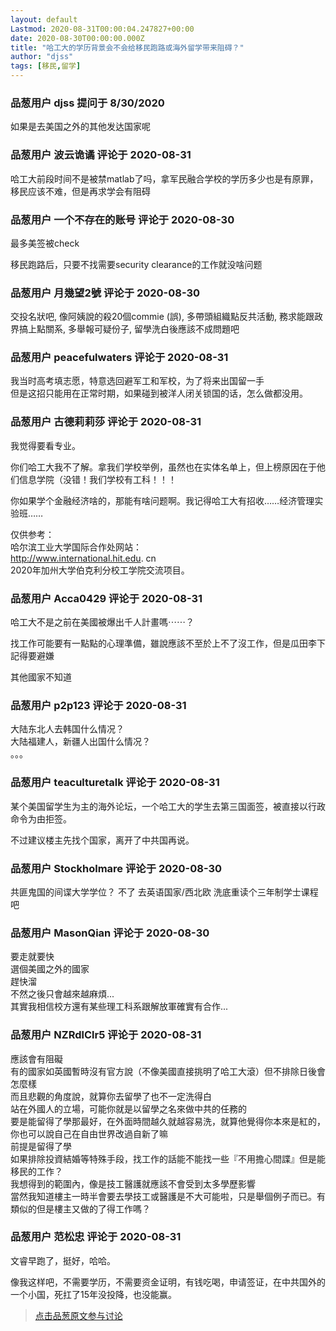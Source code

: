 ```yaml
---
layout: default
Lastmod: 2020-08-31T00:00:04.247827+00:00
date: 2020-08-30T00:00:00.000Z
title: "哈工大的学历背景会不会给移民跑路或海外留学带来阻碍？"
author: "djss"
tags: [移民,留学]
---
```



### 品葱用户 **djss** 提问于 8/30/2020
    
如果是去美国之外的其他发达国家呢
    
                

### 品葱用户 **波云诡谲** 评论于 2020-08-31
        
哈工大前段时间不是被禁matlab了吗，拿军民融合学校的学历多少也是有原罪，移民应该不难，但是再求学会有阻碍
        
                

### 品葱用户 **一个不存在的账号** 评论于 2020-08-30
        
最多美签被check  
  
移民跑路后，只要不找需要security clearance的工作就没啥问题
        
                

### 品葱用户 **月幾望2號** 评论于 2020-08-30
        
交投名狀吧, 像阿姨說的殺20個commie (誤), 多帶頭組織點反共活動, 務求能跟政界搞上點關系, 多舉報可疑份子, 留學洗白後應該不成問題吧
        
                

### 品葱用户 **peacefulwaters** 评论于 2020-08-31
        
我当时高考填志愿，特意选回避军工和军校，为了将来出国留一手  
但是这招只能用在正常时期，如果碰到被洋人闭关锁国的话，怎么做都没用。
        
                

### 品葱用户 **古德莉莉莎** 评论于 2020-08-31
        
我觉得要看专业。  
  
你们哈工大我不了解。拿我们学校举例，虽然也在实体名单上，但上榜原因在于他们信息学院（没错！我们学校有工科！！！  
  
你如果学个金融经济啥的，那能有啥问题啊。我记得哈工大有招收……经济管理实验班……  
  
仅供参考：  
哈尔滨工业大学国际合作处网站：  
http://www.international.hit.edu. cn  
2020年加州大学伯克利分校工学院交流项目。
        
                

### 品葱用户 **Acca0429** 评论于 2020-08-31
        
哈工大不是之前在美國被爆出千人計畫嗎⋯⋯？  
  
找工作可能要有一點點的心理準備，雖說應該不至於上不了沒工作，但是瓜田李下記得要避嫌  
  
其他國家不知道
        
                

### 品葱用户 **p2p123** 评论于 2020-08-31
        
大陆东北人去韩国什么情况？  
大陆福建人，新疆人出国什么情况？  
。。。
        
                

### 品葱用户 **teaculturetalk** 评论于 2020-08-31
        
某个美国留学生为主的海外论坛，一个哈工大的学生去第三国面签，被直接以行政命令为由拒签。  
  
不过建议楼主先找个国家，离开了中共国再说。
        
                

### 品葱用户 **Stockholmare** 评论于 2020-08-30
        
共匪鬼国的间谍大学学位？ 不了 去英语国家/西北欧 洗底重读个三年制学士课程吧
        
                

### 品葱用户 **MasonQian** 评论于 2020-08-30
        
要走就要快  
選個美國之外的國家  
趕快溜  
不然之後只會越來越麻煩...  
其實我相信校方還有某些理工科系跟解放軍確實有合作...
        
                

### 品葱用户 **NZRdlClr5** 评论于 2020-08-31
        
應該會有阻礙  
有的國家如英國暫時沒有官方說（不像美國直接挑明了哈工大滾）但不排除日後會怎麼樣  
而且悲觀的角度說，就算你去留學了也不一定洗得白  
站在外國人的立場，可能你就是以留學之名來做中共的任務的  
要是能留得了學那最好，在外面時間越久就越容易洗，就算他覺得你本來是紅的，你也可以說自己在自由世界改過自新了嘛  
前提是留得了學  
如果排除投資結婚等特殊手段，找工作的話能不能找一些『不用擔心間諜』但是能移民的工作？  
我想得到的範圍內，像是技工醫護就應該不會受到太多學歷影響  
當然我知道樓主一時半會要去學技工或醫護是不大可能啦，只是舉個例子而已。有類似的但是樓主又做的了得工作嗎？
        
                

### 品葱用户 **范松忠** 评论于 2020-08-31
        
文睿早跑了，挺好，哈哈。  
  
像我这样吧，不需要学历，不需要资金证明，有钱吃喝，申请签证，在中共国外的一个小国，死扛了15年没投降，也没能赢。
        
                





> [点击品葱原文参与讨论](https://pincong.rocks/question/30456)

